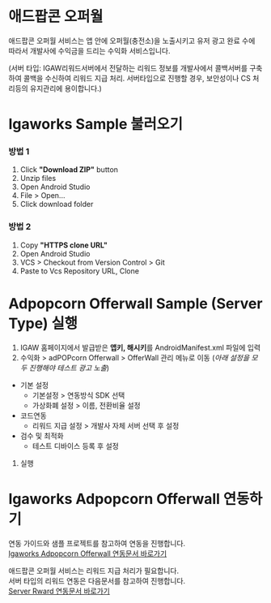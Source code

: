 # 애드팝콘 오퍼월
애드팝콘 오퍼월 서비스는 앱 안에 오퍼월(충전소)을 노출시키고 유저 광고 완료 수에 따라서 개발사에 수익금을 드리는 수익화 서비스입니다.

(서버 타입: IGAW리워드서버에서 전달하는 리워드 정보를 개발사에서 콜백서버를 구축하여 콜백을 수신하여 리워드 지급 처리. 서버타입으로 진행할 경우, 보안성이나 CS 처리등의 유지관리에 용이합니다.)

# Igaworks Sample 불러오기
### 방법 1
1. Click **"Download ZIP"** button
1. Unzip files
1. Open Android Studio
1. File > Open...
1. Click download folder

### 방법 2
1. Copy **"HTTPS clone URL"**
1. Open Android Studio
1. VCS > Checkout from Version Control > Git
1. Paste to Vcs Repository URL, Clone

# Adpopcorn Offerwall Sample (Server Type) 실행
1. IGAW 홈페이지에서 발급받은 **앱키, 해시키**를 AndroidManifest.xml 파일에 입력
1. 수익화 > adPOPcorn Offerwall > OfferWall 관리 메뉴로 이동 (_아래 설정을 모두 진행해야 테스트 광고 노출_)
  * 기본 설정 
    - 기본설정 > 연동방식 SDK 선택
    - 가상화폐 설정 > 이름, 전환비율 설정
  * 코드연동
    - 리워드 지급 설정 > 개발사 자체 서버 선택 후 설정
  * 검수 및 최적화
    - 테스트 디바이스 등록 후 설정
1. 실행

# Igaworks Adpopcorn Offerwall 연동하기
연동 가이드와 샘플 프로젝트를 참고하여 연동을 진행합니다. </br>
<a href="http://help.igaworks.com/hc/ko/3_3/Content/Article/adpopcorn_offerwall_aos" target="_blank">Igaworks Adpopcorn Offerwall 연동문서 바로가기</a>

애드팝콘 오퍼월 서비스는 리워드 지급 처리가 필요합니다.</br> 
서버 타입의 리워드 연동은 다음문서를 참고하여 진행합니다.</br>
<a href="http://help.igaworks.com/hc/ko/3_3/Content/Article/reward_callback_server_guide" target="_blank">Server Rward 연동문서 바로가기</a>
